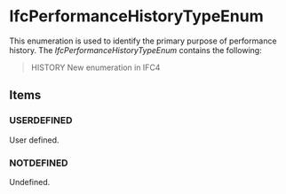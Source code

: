 # IfcPerformanceHistoryTypeEnum

This enumeration is used to identify the primary purpose of performance history. The _IfcPerformanceHistoryTypeEnum_ contains the following:

> HISTORY  New enumeration in IFC4

## Items

### USERDEFINED
User defined.

### NOTDEFINED
Undefined.
